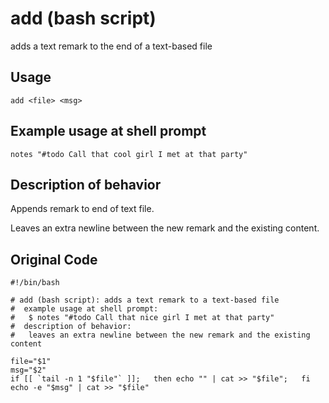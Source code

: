 add (bash script)
=================
adds a text remark to the end of a text-based file

Usage
-----
```
add <file> <msg>
```

Example usage at shell prompt
-----------------------------
```
notes "#todo Call that cool girl I met at that party"
```

Description of behavior
-----------------------
Appends remark to end of text file.

Leaves an extra newline between the new remark and the existing content.

Original Code
-------------
```
#!/bin/bash

# add (bash script): adds a text remark to a text-based file
#  example usage at shell prompt:
#   $ notes "#todo Call that nice girl I met at that party"
#  description of behavior:
#   leaves an extra newline between the new remark and the existing content

file="$1"
msg="$2"
if [[ `tail -n 1 "$file"` ]];   then echo "" | cat >> "$file";   fi
echo -e "$msg" | cat >> "$file"
```

